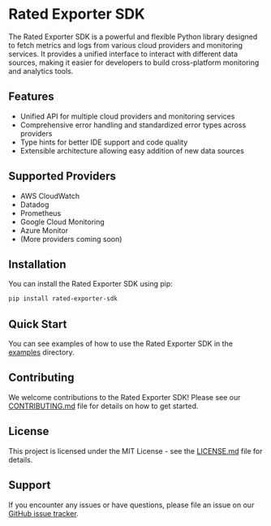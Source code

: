 # Rated Exporter SDK

The Rated Exporter SDK is a powerful and flexible Python library designed to fetch metrics and logs from various cloud providers and monitoring services. It provides a unified interface to interact with different data sources, making it easier for developers to build cross-platform monitoring and analytics tools.

## Features

- Unified API for multiple cloud providers and monitoring services
- Comprehensive error handling and standardized error types across providers
- Type hints for better IDE support and code quality
- Extensible architecture allowing easy addition of new data sources


## Supported Providers

- AWS CloudWatch
- Datadog
- Prometheus
- Google Cloud Monitoring
- Azure Monitor
- (More providers coming soon)

## Installation

You can install the Rated Exporter SDK using pip:

```bash
pip install rated-exporter-sdk
```

## Quick Start

You can see examples of how to use the Rated Exporter SDK in the [examples](examples) directory.


## Contributing

We welcome contributions to the Rated Exporter SDK! Please see our [CONTRIBUTING.md](CONTRIBUTING.md) file for details on how to get started.

## License

This project is licensed under the MIT License - see the [LICENSE.md](LICENSE.md) file for details.

## Support

If you encounter any issues or have questions, please file an issue on our [GitHub issue tracker](https://github.com/rated-network/rated-exporter-sdk/issues).
